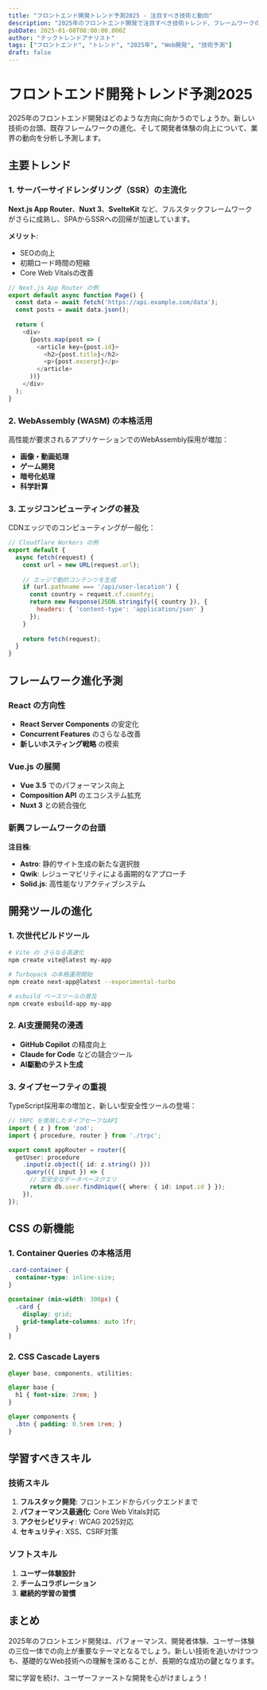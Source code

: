 ```yaml
---
title: "フロントエンド開発トレンド予測2025 - 注目すべき技術と動向"
description: "2025年のフロントエンド開発で注目すべき技術トレンド、フレームワークの進化、そして開発者が身につけるべきスキルについて詳しく解説します。"
pubDate: 2025-01-08T08:00:00.000Z
author: "テックトレンドアナリスト"
tags: ["フロントエンド", "トレンド", "2025年", "Web開発", "技術予測"]
draft: false
---
```


# フロントエンド開発トレンド予測2025

2025年のフロントエンド開発はどのような方向に向かうのでしょうか。新しい技術の台頭、既存フレームワークの進化、そして開発者体験の向上について、業界の動向を分析し予測します。

## 主要トレンド

### 1. サーバーサイドレンダリング（SSR）の主流化

**Next.js App Router**、**Nuxt 3**、**SvelteKit** など、フルスタックフレームワークがさらに成熟し、SPAからSSRへの回帰が加速しています。

**メリット**:
- SEOの向上
- 初期ロード時間の短縮
- Core Web Vitalsの改善

```javascript
// Next.js App Router の例
export default async function Page() {
  const data = await fetch('https://api.example.com/data');
  const posts = await data.json();
  
  return (
    <div>
      {posts.map(post => (
        <article key={post.id}>
          <h2>{post.title}</h2>
          <p>{post.excerpt}</p>
        </article>
      ))}
    </div>
  );
}
```

### 2. WebAssembly (WASM) の本格活用

高性能が要求されるアプリケーションでのWebAssembly採用が増加：

- **画像・動画処理**
- **ゲーム開発**
- **暗号化処理**
- **科学計算**

### 3. エッジコンピューティングの普及

CDNエッジでのコンピューティングが一般化：

```javascript
// Cloudflare Workers の例
export default {
  async fetch(request) {
    const url = new URL(request.url);
    
    // エッジで動的コンテンツを生成
    if (url.pathname === '/api/user-location') {
      const country = request.cf.country;
      return new Response(JSON.stringify({ country }), {
        headers: { 'content-type': 'application/json' }
      });
    }
    
    return fetch(request);
  }
}
```

## フレームワーク進化予測

### React の方向性

- **React Server Components** の安定化
- **Concurrent Features** のさらなる改善
- **新しいホスティング戦略** の模索

### Vue.js の展開

- **Vue 3.5** でのパフォーマンス向上
- **Composition API** のエコシステム拡充
- **Nuxt 3** との統合強化

### 新興フレームワークの台頭

**注目株**:
- **Astro**: 静的サイト生成の新たな選択肢
- **Qwik**: レジューマビリティによる画期的なアプローチ
- **Solid.js**: 高性能なリアクティブシステム

## 開発ツールの進化

### 1. 次世代ビルドツール

```bash
# Vite の さらなる高速化
npm create vite@latest my-app

# Turbopack の本格運用開始
npm create next-app@latest --experimental-turbo

# esbuild ベースツールの普及
npm create esbuild-app my-app
```

### 2. AI支援開発の浸透

- **GitHub Copilot** の精度向上
- **Claude for Code** などの競合ツール
- **AI駆動のテスト生成**

### 3. タイプセーフティの重視

TypeScript採用率の増加と、新しい型安全性ツールの登場：

```typescript
// tRPC を使用したタイプセーフなAPI
import { z } from 'zod';
import { procedure, router } from './trpc';

export const appRouter = router({
  getUser: procedure
    .input(z.object({ id: z.string() }))
    .query(({ input }) => {
      // 型安全なデータベースクエリ
      return db.user.findUnique({ where: { id: input.id } });
    }),
});
```

## CSS の新機能

### 1. Container Queries の本格活用

```css
.card-container {
  container-type: inline-size;
}

@container (min-width: 300px) {
  .card {
    display: grid;
    grid-template-columns: auto 1fr;
  }
}
```

### 2. CSS Cascade Layers

```css
@layer base, components, utilities;

@layer base {
  h1 { font-size: 2rem; }
}

@layer components {
  .btn { padding: 0.5rem 1rem; }
}
```

## 学習すべきスキル

### 技術スキル
1. **フルスタック開発**: フロントエンドからバックエンドまで
2. **パフォーマンス最適化**: Core Web Vitals対応
3. **アクセシビリティ**: WCAG 2025対応
4. **セキュリティ**: XSS、CSRF対策

### ソフトスキル
1. **ユーザー体験設計**
2. **チームコラボレーション**
3. **継続的学習の習慣**

## まとめ

2025年のフロントエンド開発は、パフォーマンス、開発者体験、ユーザー体験の三位一体での向上が重要なテーマとなるでしょう。新しい技術を追いかけつつも、基礎的なWeb技術への理解を深めることが、長期的な成功の鍵となります。

常に学習を続け、ユーザーファーストな開発を心がけましょう！